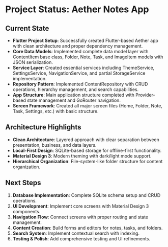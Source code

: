 # Project Status: Aether Notes App

## Current State

- **Flutter Project Setup**: Successfully created Flutter-based Aether app with clean architecture and proper dependency management.
- **Core Data Models**: Implemented complete data model layer with ContentItem base class, Folder, Note, Task, and ImageItem models with JSON serialization.
- **Service Layer**: Created essential services including ThemeService, SettingsService, NavigationService, and partial StorageService implementation.
- **Repository Pattern**: Implemented ContentRepository with CRUD operations, hierarchy management, and search capabilities.
- **App Structure**: Main application structure completed with Provider-based state management and GoRouter navigation.
- **Screen Framework**: Created all major screen files (Home, Folder, Note, Task, Settings, etc.) with basic structure.

## Architecture Highlights

- **Clean Architecture**: Layered approach with clear separation between presentation, business, and data layers.
- **Local-First Design**: SQLite-based storage for offline-first functionality.
- **Material Design 3**: Modern theming with dark/light mode support.
- **Hierarchical Organization**: File-system-like folder structure for content organization.

## Next Steps

1. **Database Implementation**: Complete SQLite schema setup and CRUD operations.
2. **UI Development**: Implement core screens with Material Design 3 components.
3. **Navigation Flow**: Connect screens with proper routing and state management.
4. **Content Creation**: Build forms and editors for notes, tasks, and folders.
5. **Search System**: Implement contextual search with indexing.
6. **Testing & Polish**: Add comprehensive testing and UI refinements.